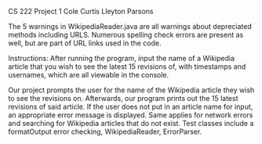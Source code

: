 CS 222 Project 1
Cole Curtis
Lleyton Parsons

The 5 warnings in WikipediaReader.java are all warnings about depreciated methods including URLS. Numerous spelling check errors are present as well, but are part of URL links used in the code.

Instructions: After running the program, input the name of a Wikipedia article that you wish to see the latest 15 revisions of, with timestamps and usernames, which are all viewable in the console. 

Our project prompts the user for the name of the Wikipedia article they wish to see the revisions on. Afterwards, our program prints out the 15 latest revisions of said article. If the user does not put in an article name for input, an appropriate error message is displayed. Same applies for network errors and searching for Wikipedia articles that do not exist. Test classes include a formatOutput error checking, WikipediaReader, ErrorParser.
